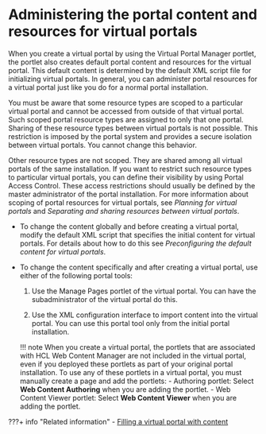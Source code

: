 # Administering the portal content and resources for virtual portals

When you create a virtual portal by using the Virtual Portal Manager portlet, the portlet also creates default portal content and resources for the virtual portal. This default content is determined by the default XML script file for initializing virtual portals. In general, you can administer portal resources for a virtual portal just like you do for a normal portal installation.

You must be aware that some resource types are scoped to a particular virtual portal and cannot be accessed from outside of that virtual portal. Such scoped portal resource types are assigned to only that one portal. Sharing of these resource types between virtual portals is not possible. This restriction is imposed by the portal system and provides a secure isolation between virtual portals. You cannot change this behavior.

Other resource types are not scoped. They are shared among all virtual portals of the same installation. If you want to restrict such resource types to particular virtual portals, you can define their visibility by using Portal Access Control. These access restrictions should usually be defined by the master administrator of the portal installation. For more information about scoping of portal resources for virtual portals, see *Planning for virtual portals* and *Separating and sharing resources between virtual portals*.

-   To change the content globally and before creating a virtual portal, modify the default XML script that specifies the initial content for virtual portals. For details about how to do this see *Preconfiguring the default content for virtual portals*.

-   To change the content specifically and after creating a virtual portal, use either of the following portal tools:

    1.  Use the Manage Pages portlet of the virtual portal. You can have the subadministrator of the virtual portal do this.

    2.  Use the XML configuration interface to import content into the virtual portal. You can use this portal tool only from the initial portal installation.

    !!! note
        When you create a virtual portal, the portlets that are associated with HCL Web Content Manager are not included in the virtual portal, even if you deployed these portlets as part of your original portal installation. To use any of these portlets in a virtual portal, you must manually create a page and add the portlets:
        -   Authoring portlet: Select **Web Content Authoring** when you are adding the portlet.
        -   Web Content Viewer portlet: Select **Web Content Viewer** when you are adding the portlet.


???+ info "Related information"
    - [Filling a virtual portal with content](../adm_vp_task/vp_adm_task/advp_tsk_fill_content.md)


